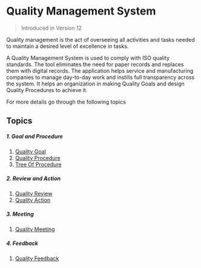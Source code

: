 <!-- add breadcrumbs -->
# Quality Management System

> Introduced in Version 12

 Quality management is the act of overseeing all activities and tasks needed to maintain a desired level of excellence in tasks.

 A Quality Management System is used to comply with ISO quality standards. The tool eliminates the need for paper records and replaces them with digital records. The application helps service and manufacturing companies to manage day-to-day work and instills full transparency across the system.
 It helps an organization in making Quality Goals and design Quality Procedures to achieve it.

 For more details go through the following topics

## Topics
##### 1. Goal and Procedure
1. [Quality Goal](/docs/user/manual/en/quality-management/quality_goal)
1. [Quality Procedure](/docs/user/manual/en/quality-management/quality_procedure)
1. [Tree Of Procedure](/docs/user/manual/en/quality-management/tree_of_procedure)

##### 2. Review and Action
1. [Quality Review](/docs/user/manual/en/quality-management/quality_review)
1. [Quality Action](/docs/user/manual/en/quality-management/quality_action)

##### 3. Meeting
1. [Quality Meeting](/docs/user/manual/en/quality-management/quality_meeting)

##### 4. Feedback
1. [Quality Feedback](/docs/user/manual/en/quality-management/quality_feedback)